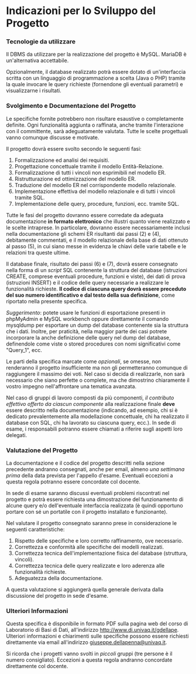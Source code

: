 # Indicazioni per lo Sviluppo del Progetto

### Tecnologie da utilizzare

Il DBMS da utilizzare per la realizzazione del progetto è
MySQL. MariaDB è un'alternativa accettabile.

Opzionalmente, il database realizzato potrà essere dotato di
un'interfaccia scritta con un linguaggio di programmazione a scelta (Java o
PHP) tramite la quale invocare le query richieste (fornendone gli eventuali
parametri) e visualizzarne i risultati.  

### Svolgimento e Documentazione del Progetto

Le specifiche fornite potrebbero non risultare esaustive o
completamente definite. Ogni funzionalità aggiunta o raffinata, anche tramite
l'interazione con il committente, sarà adeguatamente valutata. Tutte le scelte
progettuali vanno comunque discusse e motivate.

Il progetto dovrà essere svolto secondo le seguenti fasi:
1. Formalizzazione
ed analisi dei requisiti.
2. Progettazione
concettuale tramite il modello Entità-Relazione.
3. Formalizzazione
di tutti i vincoli non esprimibili nel modello ER.
4. Ristrutturazione
ed ottimizzazione del modello ER.
5. Traduzione
del modello ER nel corrispondente modello relazionale.
6. Implementazione
effettiva del modello relazionale e di tutti i vincoli tramite SQL.
7. Implementazione
delle query, procedure, funzioni, ecc. tramite SQL.

Tutte le fasi del progetto dovranno essere corredate da
adeguata documentazione **in formato elettronico** che illustri quanto viene
realizzato e le scelte intraprese. In particolare, dovranno essere
necessariamente inclusi nella documentazione gli schemi ER risultanti dai passi
(2) e (4), debitamente commentati, e il modello relazionale della base di dati
ottenuto al passo (5), in cui siano messe in evidenza le chiavi delle varie
tabelle e le relazioni tra queste ultime.

Il database finale, risultato dei passi (6) e (7), dovrà
essere consegnato nella forma di un *script* SQL contenente la struttura
del database (istruzioni CREATE, comprese eventuali procedure, funzioni e
viste), dei dati di prova (istruzioni INSERT) e il codice delle query
necessarie a realizzare le funzionalità richieste. **Il codice di ciascuna
query dovrà essere preceduto del suo numero identificativo e dal testo della
sua definizione**, come riportato nella presente specifica.

*Suggerimento*: potete usare le funzioni di
esportazione presenti in phpMyAdmin e MySQL workbench oppure direttamente il
comando mysqldump per esportare un dump del database contenente sia la
struttura che i dati. Inoltre, per praticità, nella maggior parte dei casi
potrete incorporare la anche definizione delle query nel dump del database,
definendole come viste o stored procedures con nomi significativi come
"Query_1", ecc.

Le parti della specifica marcate come *opzionali*, se
omesse, non renderanno il progetto insufficiente ma non gli permetteranno
comunque di raggiungere il massimo dei voti. Nel caso si decida di realizzarle,
non sarà necessario che siano perfette o complete, ma che dimostrino
chiaramente il vostro impegno nell'affrontare una tematica avanzata.

Nel caso di gruppi di lavoro composti da più componenti, *il
contributo effettivo offerto da ciascun componente* alla realizzazione
finale **deve** essere descritto nella documentazione (indicando, ad
esempio, chi si è dedicato prevalentemente alla modellazione concettuale, chi
ha realizzato il database con SQL, chi ha lavorato su ciascuna query, ecc.). In
sede di esame, i responsabili potranno essere chiamati a riferire sugli aspetti
loro delegati.  

### Valutazione del Progetto

La documentazione e il codice del progetto descritti nella
sezione precedente andranno consegnati, anche per email, almeno *una
settimana prima* della data prevista per l'appello d'esame. Eventuali
eccezioni a questa regola potranno essere concordate col docente.

In sede di esame saranno discussi eventuali problemi
riscontrati nel progetto e potrà essere richiesta una dimostrazione del
funzionamento di alcune query e/o dell'eventuale interfaccia realizzata (è
quindi opportuno portare con sé un portatile con il progetto installato e
funzionante).

Nel valutare il progetto consegnato saranno prese in considerazione
le seguenti caratteristiche:
1. Rispetto
delle specifiche e loro corretto raffinamento, ove necessario.
2. Correttezza
e conformità alle specifiche dei modelli realizzati.
3. Correttezza
tecnica dell'implementazione fisica del database (struttura, vincoli).
4. Correttezza
tecnica delle query realizzate e loro aderenza alle funzionalità richieste.
5. Adeguatezza
della documentazione.

A questa valutazione si aggiungerà quella generale derivata
dalla discussione del progetto in sede d'esame.  

### Ulteriori Informazioni

Questa specifica è disponibile in formato PDF sulla pagina
web del corso di Laboratorio di Basi di Dati, all'indirizzo
http://www.di.univaq.it/gdellape. Ulteriori informazioni e chiarimenti sulle
specifiche possono essere richiesti direttamente via email all'indirizzo
giuseppe.dellapenna@univaq.it.

Si ricorda che i progetti vanno svolti in *piccoli*
gruppi (tre persone è il numero consigliato). Eccezioni a questa regola
andranno concordate direttamente col docente. 